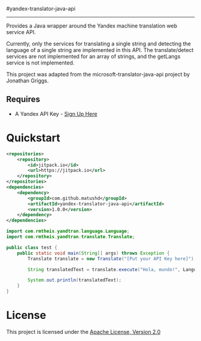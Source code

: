 #yandex-translator-java-api
* * *

Provides a Java wrapper around the Yandex machine translation web service API. 

Currently, only the services for translating a single string and detecting the language of a single string are implemented in this API. The translate/detect services are not implemented for an array of strings, and the getLangs service is not implemented.

This project was adapted from the microsoft-translator-java-api project by Jonathan Griggs.

## Requires

* A Yandex API Key - [Sign Up Here](http://api.yandex.com/translate/)

Quickstart
==========

```xml
<repositories>
	<repository>
		<id>jitpack.io</id>
		<url>https://jitpack.io</url>
	</repository>
</repositories>
<dependencies>
	<dependency>
		<groupId>com.github.matushd</groupId>
		<artifactId>yandex-translator-java-api</artifactId>
		<version>1.0.0</version>
	</dependency>
</dependencies>
```

```java
import com.rmtheis.yandtran.language.Language;
import com.rmtheis.yandtran.translate.Translate;

public class test {
    public static void main(String[] args) throws Exception {
        Translate translate = new Translate("[Put your API Key here]");

        String translatedText = translate.execute("Hola, mundo!", Language.SPANISH, Language.ENGLISH);

        System.out.println(translatedText);
    }
}

```

License
=======

This project is licensed under the [Apache License, Version 2.0](http://www.apache.org/licenses/LICENSE-2.0.html)
